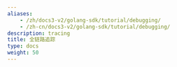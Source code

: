 ```yaml
---
aliases:
    - /zh/docs3-v2/golang-sdk/tutorial/debugging/
    - /zh-cn/docs3-v2/golang-sdk/tutorial/debugging/
description: tracing
title: 全链路追踪
type: docs
weight: 50
---
```


